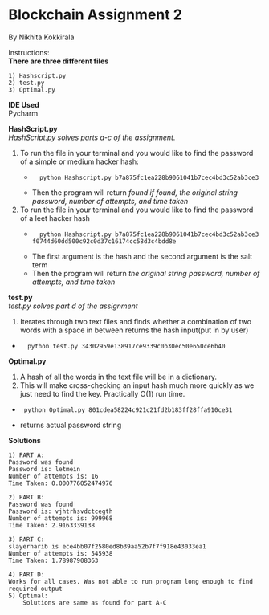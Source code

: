 # Blockchain Assignment 2
By Nikhita Kokkirala

Instructions: 	
**There are three different files**

	1) Hashscript.py	
	2) test.py 
    3) Optimal.py 
 **IDE Used**	
 Pycharm 
 
 **HashScript.py**	
 *HashScript.py solves parts a-c of the assignment.*
 
 1) To run the file in your terminal and you would like to find the password of a simple or medium hacker hash: 
 	*		python Hashscript.py b7a875fc1ea228b9061041b7cec4bd3c52ab3ce3
 	*	Then the program will return *found if found, the original string password, number of attempts, and time taken*
 2) To run the file in your terminal and you would like to find the password of a leet hacker hash
 	*		python Hashscript.py b7a875fc1ea228b9061041b7cec4bd3c52ab3ce3 f0744d60dd500c92c0d37c16174cc58d3c4bdd8e
 	*	The first argument is the hash and the second argument is the salt term
 	* Then the program will return *the original string password, number of attempts, and time taken*
 	
 
 **test.py**	
 *test.py solves part d of the assignment*
 
 1) Iterates through two text files and finds whether a combination of two words with a space in between returns the  hash input(put in by user)
*		python test.py 34302959e138917ce9339c0b30ec50e650ce6b40
 
 **Optimal.py**
 1) A hash of all the words in the text file will be in a dictionary. 
 2) This will make cross-checking an input hash much more quickly as we just need to find the key. Practically O(1) run time.  
 *		python Optimal.py 801cdea58224c921c21fd2b183ff28ffa910ce31
 *	returns actual password string

**Solutions**
	
   	1) PART A: 
    Password was found
	Password is: letmein
	Number of attempts is: 16
	Time Taken: 0.000776052474976	
    
	2) PART B: 
    Password was found
	Password is: vjhtrhsvdctcegth
	Number of attempts is: 999968
	Time Taken: 2.9163339138
    
    3) PART C:
    slayerharib is ece4bb07f2580ed8b39aa52b7f7f918e43033ea1
	Number of attempts is: 545938
	Time Taken: 1.78987908363
    
    4) PART D: 
 	Works for all cases. Was not able to run program long enough to find required output
    5) Optimal:
    	Solutions are same as found for part A-C
    
 
    
	
